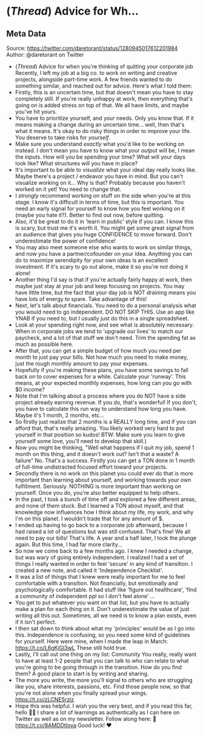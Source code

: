 # (*Thread*) Advice for Wh...

## Meta Data

Source:  https://twitter.com/daretorant/status/1280945017612201984 
Author: @daretorant on Twitter

- (*Thread*) Advice for when you're thinking of quitting your corporate job
  Recently, I left my job at a big co. to work on writing and creative projects, alongside part-time work.
  A few friends wanted to do something similar, and reached out for advice.
  Here's what I told them:
- Firstly, this is an uncertain time, but that doesn't mean you have to stay completely still.
  If you're really unhappy at work, then everything that's going on is added stress on top of that. We all have limits, and maybe you've hit yours.
- You have to prioritize yourself, and your needs. Only you know that.
  If it means making a change during an uncertain time... well, then that's what it means.
  It's okay to do risky things in order to improve your life. You deserve to take risks for *yourself*.
- Make sure you understand *exactly* what you'd like to be working on instead.
  I don't mean you have to know what your *output* will be, I mean the *inputs*.
  How will you be spending your time? What will your days look like? What structures will you have in place?
- It's important to be able to *visualize* what your ideal day really looks like.
  Maybe there's a project / endeavor you have in mind. But you can't visualize working on it...
  Why is that? Probably because you haven't worked on it yet! You need to change that.
- I *strongly* recommend working on stuff on the side when you're at this stage. I know it's difficult in terms of time, but this is important.
  You need an early signal for yourself to know how you feel working on it (maybe you hate it?). Better to find out now, before quitting.
- Also, it'd be great to do it in 'learn in public' style if you can. I know this is scary, but trust me it's worth it. You might get some great signal from an audience that gives you huge CONFIDENCE to move forward.
  Don't underestimate the power of confidence!
- You may also meet someone else who wants to work on similar things, and now you have a partner/cofounder on your idea.
  Anything you can do to maximize serendipity for your own ideas is an excellent investment.
  If it's scary to go out alone, make it so you're not doing it alone!
- Another thing I'd say is that if you're actually fairly happy at work, then maybe just stay at your job and keep focusing on projects.
  You may have little time, but the fact that your day job is NOT draining means you have lots of energy to spare. 
  Take advantage of this!
- Next, let's talk about financials.
  You need to do a personal analysis what you would need to go independent.
  DO NOT SKIP THIS.
  Use an app like YNAB if you need to, but I usually just do this in a single spreadsheet.
- Look at your spending right now, and see what is absolutely necessary.
  When in corporate jobs we tend to 'upgrade our lives' to match our paycheck, and a lot of that stuff we don't need. 
  Trim the spending fat as much as possible here.
- After that, you can get a simple budget of how much you need per month to just pay your bills.
  Not how much you need to make money, just the rough monthly amount to pay your expenses.
- Hopefully if you're making these plans, you have some savings to fall back on to cover expenses for a while.
  Calculate your 'runway'.
  This means, at your expected monthly expenses, how long can you go with $0 income?
- Note that I'm talking about a process where you do NOT have a side project already earning revenue. If you do, that's wonderful!
  If you don't, you have to calculate this run way to understand how long you have.
  Maybe it's 1 month, 2 months, etc...
- So firstly just realize that 2 months is a REALLY long time, and if you can afford that, that's really amazing. You likely worked very hard to put yourself in that position so kudos!
  BTW: Make sure you learn to give yourself some love, you'll need to develop that skill.)
- Now you might be thinking, "Well what happens if I quit my job, spend 1 month on this thing, and it doesn't work out? Isn't that a waste? A failure"
  No. That's a success.
  Firstly you can get a TON done in 1 month of full-time undistracted focused effort toward your projects.
- Secondly there is no work on this planet you could ever do that is more important than learning about yourself, and working towards your own fulfillment.
  Seriously. NOTHING is more important than working on yourself.
  Once you do, you're also better equipped to help others..
- In the past, I took a bunch of time off and explored a few different areas, and none of them stuck.
  But I learned a TON about myself, and that knowledge now influences how I think about my life, my work, and why I'm on this planet.
  I wouldn't trade that for any amount of $.
- I ended up having to go back to a corporate job afterward, because I had raised a lot of questions but was still confused.
  That's fine! We all need to pay our bills! That's life.
  A year and a half later, I took the plunge again. But this time, I had far more clarity...
- So now we come back to a few months ago. I knew I needed a change, but was wary of going entirely independent.
  I realized I had a set of things I really wanted in order to feel 'secure' in any kind of transition.
  I created a new note, and called it 'Independence Checklist'.
- It was a list of things that I knew were really important for me to feel comfortable with a transition.
  Not financially, but emotionally and psychologically comfortable.
  It had stuff like 'figure out healthcare', 'find a community of independent ppl so I don't feel alone' ...
- You get to put whatever you want on that list, but you have to actually make a plan for each thing on it.
  Don't underestimate the value of just writing all this out. 
  Sometimes, all we need is to know a plan exists, even if it isn't perfect.
- I then sat down to think about what my 'principles' would be as I go into this.
  Independence is confusing, so you need some kind of guidelines for yourself.
  Here were mine, when I made the leap in March: https://t.co/L6gKjGl3wL
  These still hold true.
- Lastly, I'll call out one thing on my list: Community
  You really, really want to have at least 1-2 people that you can talk to who can relate to what you're going to be going through in the transition.
  How do you find them? A good place to start is by writing and sharing.
- The more you write, the more you'll signal to others who are struggling like you, share interests, passions, etc.
  Find those people now, so that you're not alone when you finally spread your wings.
  https://t.co/zLCNE5rzlz
- Hope this was helpful. I wish you the very best, and if you read this far, hello 👋🏽 I share a lot of learnings as authentically as I can here on Twitter as well as on my newsletter.
  Follow along here: 🦊 https://t.co/8AMDDtIova
  Good luck! ♥️

